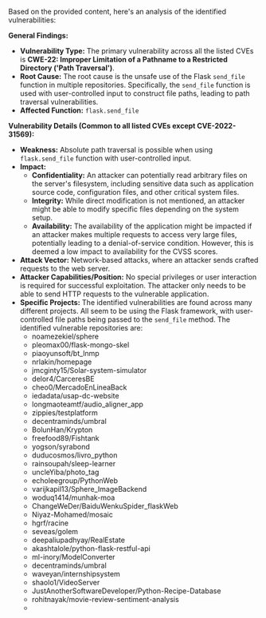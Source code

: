 Based on the provided content, here's an analysis of the identified vulnerabilities:

**General Findings:**

*   **Vulnerability Type:** The primary vulnerability across all the listed CVEs is **CWE-22: Improper Limitation of a Pathname to a Restricted Directory ('Path Traversal')**.
*   **Root Cause:** The root cause is the unsafe use of the Flask `send_file` function in multiple repositories. Specifically, the `send_file` function is used with user-controlled input to construct file paths, leading to path traversal vulnerabilities.
*  **Affected Function:** `flask.send_file`

**Vulnerability Details (Common to all listed CVEs except CVE-2022-31569):**

*   **Weakness:**  Absolute path traversal is possible when using `flask.send_file` function with user-controlled input.
*   **Impact:**
    *   **Confidentiality:** An attacker can potentially read arbitrary files on the server's filesystem, including sensitive data such as application source code, configuration files, and other critical system files.
    *   **Integrity:**  While direct modification is not mentioned, an attacker might be able to modify specific files depending on the system setup.
    *   **Availability:** The availability of the application might be impacted if an attacker makes multiple requests to access very large files, potentially leading to a denial-of-service condition. However, this is deemed a low impact to availability for the CVSS scores.
*  **Attack Vector:** Network-based attacks, where an attacker sends crafted requests to the web server.
*   **Attacker Capabilities/Position:**  No special privileges or user interaction is required for successful exploitation. The attacker only needs to be able to send HTTP requests to the vulnerable application.
*   **Specific Projects:** The identified vulnerabilities are found across many different projects. All seem to be using the Flask framework, with user-controlled file paths being passed to the `send_file` method. The identified vulnerable repositories are:
    *  noamezekiel/sphere
    *  pleomax00/flask-mongo-skel
    *  piaoyunsoft/bt_lnmp
    *  nrlakin/homepage
    *  jmcginty15/Solar-system-simulator
    *  delor4/CarceresBE
    *  cheo0/MercadoEnLineaBack
    *  iedadata/usap-dc-website
    *  longmaoteamtf/audio_aligner_app
    *  zippies/testplatform
    *  decentraminds/umbral
    *  BolunHan/Krypton
    *  freefood89/Fishtank
    *  yogson/syrabond
    *  duducosmos/livro_python
    *  rainsoupah/sleep-learner
    *  uncleYiba/photo_tag
    *  echoleegroup/PythonWeb
    *  varijkapil13/Sphere_ImageBackend
    *  woduq1414/munhak-moa
    *  ChangeWeDer/BaiduWenkuSpider\_flaskWeb
    *  Niyaz-Mohamed/mosaic
    *  hgrf/racine
    *  seveas/golem
    *  deepaliupadhyay/RealEstate
    *  akashtalole/python-flask-restful-api
    *  ml-inory/ModelConverter
    *  decentraminds/umbral
    *  waveyan/internshipsystem
    *  shaolo1/VideoServer
    *  JustAnotherSoftwareDeveloper/Python-Recipe-Database
    *  rohitnayak/movie-review-sentiment-analysis
    *